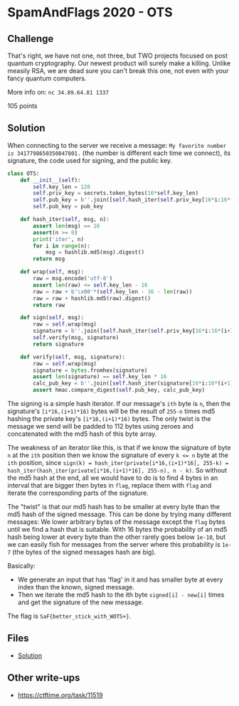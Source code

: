 # SpamAndFlags 2020 - OTS

## Challenge

That's right, we have not one, not three, but TWO projects focused on post quantum cryptography. Our newest product will surely make a killing. Unlike measily RSA, we are dead sure you can't break this one, not even with your fancy quantum computers.

More info on: `nc 34.89.64.81 1337`

105 points

## Solution

When connecting to the server we receive a message: `My favorite number is 3417798650350847801.` (the number is different each time we connect), its signature, the code used for signing, and the public key.

```python
class OTS:
    def __init__(self):
        self.key_len = 128
        self.priv_key = secrets.token_bytes(16*self.key_len)
        self.pub_key = b''.join([self.hash_iter(self.priv_key[16*i:16*(i+1)], 255) for i in range(self.key_len)]).hex()
        self.pub_key = pub_key

    def hash_iter(self, msg, n):
        assert len(msg) == 16
        assert(n >= 0)
        print('iter', n)
        for i in range(n):
            msg = hashlib.md5(msg).digest()
        return msg

    def wrap(self, msg):
        raw = msg.encode('utf-8')
        assert len(raw) <= self.key_len - 16
        raw = raw + b'\x00'*(self.key_len - 16 - len(raw))
        raw = raw + hashlib.md5(raw).digest()
        return raw

    def sign(self, msg):
        raw = self.wrap(msg)
        signature = b''.join([self.hash_iter(self.priv_key[16*i:16*(i+1)], 255-raw[i]) for i in range(len(raw))]).hex()
        self.verify(msg, signature)
        return signature

    def verify(self, msg, signature):
        raw = self.wrap(msg)
        signature = bytes.fromhex(signature)
        assert len(signature) == self.key_len * 16
        calc_pub_key = b''.join([self.hash_iter(signature[16*i:16*(i+1)], raw[i]) for i in range(len(raw))]).hex()
        assert hmac.compare_digest(self.pub_key, calc_pub_key)
```

The signing is a simple hash iterator. If our message's `ith` byte is `n`, then the signature's `[i*16,(i+1)*16)` bytes will be the result of `255-n` times md5 hashing the private key's `[i*16,(i+1)*16)` bytes. The only twist is the message we send will be padded to 112 bytes using zeroes and concatenated with the md5 hash of this byte array.

The weakness of an iterator like this, is that if we know the signature of byte `n` at the `ith` position then we know the signature of every `k <= n` byte at the `ith` position, since `sign(k) = hash_iter(private[i*16,(i+1)*16], 255-k) = hash_iter(hash_iter(private[i*16,(i+1)*16], 255-n), n - k)`. So without the md5 hash at the end, all we would have to do is to find 4 bytes in an interval that are bigger then bytes in `flag`, replace them with `flag` and iterate the corresponding parts of the signature.

The "twist" is that our md5 hash has to be smaller at every byte than the md5 hash of the signed message. This can be done by trying many different messages: We lower arbitrary bytes of the message except the `flag` bytes until we find a hash that is suitable. With 16 bytes the probability of an md5 hash being lower at every byte than the other rarely goes below `1e-10`, but we can easily fish for messages from the server where this probability is `1e-7` (the bytes of the signed messages hash are big).

Basically:
- We generate an input that has 'flag' in it and has smaller byte at every index than the known, signed message. 
- Then we iterate the md5 hash to the ith byte `signed[i] - new[i]` times and get the signature of the new message.

The flag is `SaF{better_stick_with_WOTS+}`.

## Files

- [Solution](solve.py)

## Other write-ups

- <https://ctftime.org/task/11519>
